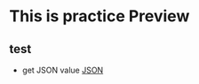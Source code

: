 # This is practice Preview

## test
* get JSON value [JSON](https://elainelian.github.io/getJSONvalue)

